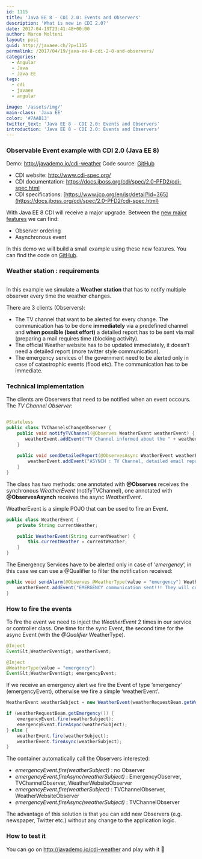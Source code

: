 ```yaml
---
id: 1115
title: 'Java EE 8 - CDI 2.0: Events and Observers'
description: 'What is new in CDI 2.0?'
date: 2017-04-19T23:41:48+00:00
author: Marco Molteni
layout: post
guid: http://javaee.ch/?p=1115
permalink: /2017/04/19/java-ee-8-cdi-2-0-and-observers/
categories:
  - Angular
  - Java
  - Java EE
tags:
  - cdi
  - javaee
  - angular

image: '/assets/img/'
main-class: 'Java EE'
color: '#7AAB13'
twitter_text: 'Java EE 8 - CDI 2.0: Events and Observers'
introduction: 'Java EE 8 - CDI 2.0: Events and Observers'
---
```

### Observable Event example with CDI 2.0 (Java EE 8)

Demo: <http://javademo.io/cdi-weather> Code source: [GitHub](https://github.com/marco76/java-demo/tree/master/server/src/main/java/io/javademo/examples/cdi/event)

  * CDI website: <http://www.cdi-spec.org/>
  * CDI documentation: <https://docs.jboss.org/cdi/spec/2.0-PFD2/cdi-spec.html>
  * CDI specifications: [https://www.jcp.org/en/jsr/detail?id=365](https://docs.jboss.org/cdi/spec/2.0-PFD2/cdi-spec.html)

With Java EE 8 CDI will receive a major upgrade. Between the [new major features](https://docs.jboss.org/cdi/spec/2.0-PFD2/cdi-spec.html#_major_changes) we can find:

  * Observer ordering
  * Asynchronous event

In this demo we will build a small example using these new features. You can find the code on [GitHub](https://github.com/marco76/java-demo/tree/master/server/src/main/java/io/javademo/examples/cdi/event).

### Weather station : requirements

[<img src="https://i2.wp.com/javaee.ch/wp-content/uploads/2017/04/weather.png?resize=402%2C253" alt="" class="alignnone size-full wp-image-1127" data-recalc-dims="1" />](https://i2.wp.com/javaee.ch/wp-content/uploads/2017/04/weather.png)

In this example we simulate a **Weather station** that has to notify multiple observer every time the weather changes.

There are 3 clients (Observers):

* The TV channel that want to be alerted for every change. The communication has to be done **immediately** via a predefined channel and **when possible (best effort)** a detailed report has to be sent via mail (preparing a mail requires time (blocking activity).
* The official Weather website has to be updated immediately, it doesn&#8217;t need a detailed report (more twitter style communication).
* The emergency services of the government need to be alerted only in case of catastrophic events (flood etc). The communication has to be immediate.

### Technical implementation

The clients are Observers that need to be notified when an event occours. The _TV Channel Observer_:

```java

@Stateless
public class TVChannelsChangeObserver {
    public void notifyTVChannel(@Observes WeatherEvent weatherEvent) {
       weatherEvent.addEvent("TV Channel informed about the " + weatherEvent.getCurrentWeather());
    }
    
    public void sendDetailedReport(@ObservesAsync WeatherEvent weatherEvent) {
        weatherEvent.addEvent("ASYNCH : TV Channel, detailed email report sent");
    }
}

```

The class has two methods: one annotated with **@Observes** receives the synchronous _WeatherEvent_ (notifyTVChannel), one annotated with **@ObservesAsynch** receives the async _WeatherEvent_.

WeatherEvent is a simple POJO that can be used to fire an Event.

``` java
public class WeatherEvent {
    private String currentWeather;

    public WeatherEvent(String currentWeather) {
        this.currentWeather = currentWeather;
    }
}

```

The Emergency Services have to be alerted only in case of &#8216;_emergency_&#8216;, in this case we can use a @Qualifier to filter the notification received:

``` java
public void sendAlarm(@Observes @WeatherType(value = "emergency") WeatherEvent weatherEvent) {
    weatherEvent.addEvent("EMERGENCY communication sent!!! They will come soon!");
}    

```

### How to fire the events

To fire the event we need to inject the _WeatherEvent_ 2 times in our service or controller class. One time for the sync Event, the second time for the async Event (with the _@Qualifier_ WeatherType).

``` java
@Inject
Event&lt;WeatherEvent&gt; weatherEvent;

@Inject
@WeatherType(value = "emergency")
Event&lt;WeatherEvent&gt; emergencyEvent;
```

If we receive an emergency alert we fire the Event of type &#8217;emergency&#8217; (emergencyEvent), otherwise we fire a simple &#8216;weatherEvent&#8217;.

``` java
WeatherEvent weatherSubject = new WeatherEvent(weatherRequestBean.getWeather());

if (weatherRequestBean.getEmergency()) {
    emergencyEvent.fire(weatherSubject);
    emergencyEvent.fireAsync(weatherSubject);
} else {
    weatherEvent.fire(weatherSubject);
    weatherEvent.fireAsync(weatherSubject);
}
```

The container automatically call the Observers interested:

* _emergencyEvent.fire(weatherSubject)_ : no Observer
* _emergencyEvent.fireAsync(weatherSubject)_ : EmergencyObserver, TVChannelObserver, WeatherWebsiteObserver
* _emergencyEvent.fire(weatherSubject)_ : TVChannelObserver, WeatherWebsiteObserver
* _emergencyEvent.fireAsync(weatherSubject)_ : TVChannelObserver

The advantage of this solution is that you can add new Observers (e.g. newspaper, Twitter etc.) without any change to the application logic.

### How to test it

You can go on <http://javademo.io/cdi-weather> and play with it 🙂